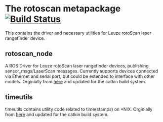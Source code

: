 # The rotoscan metapackage [![Build Status](https://travis-ci.org/mars-uoit/rotoscan.svg)](https://travis-ci.org/mars-uoit/rotoscan)
This contains the driver and necessary utilities for Leuze rotoScan laser rangefinder device.

## rotoscan_node

A ROS Driver for Leuze rotoScan laser rangefinder devices, publishing sensor_msgs/LaserScan messages. Currently supports devices connected via Ethernet and serial port, but could be extended to interface with other models.
Orginially from [here](https://svn-agbkb.informatik.uni-bremen.de/dfki-sks-ros-pkg/trunk/dfki_sks_laser_drivers/rotoscan_node) and updated for the catkin build system.

## timeutils

timeutils contains utility code related to time(stamps) on *NIX.
Orginially from [here](https://svn-agbkb.informatik.uni-bremen.de/dfki-sks-ros-pkg/trunk/dfki_sks_laser_drivers/) and updated for the catkin build system.
